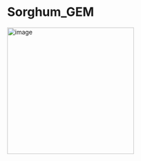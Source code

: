 # Sorghum_GEM
<img width="293" alt="image" src="https://github.com/user-attachments/assets/d83664d4-c050-4e89-8fc7-551a6ed90805" />
